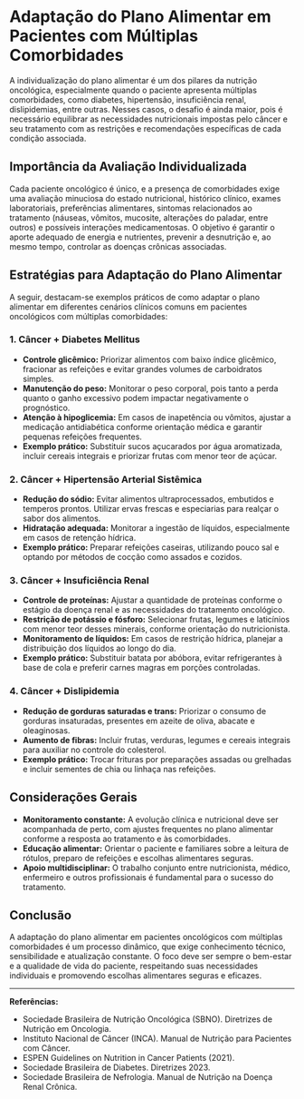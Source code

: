 # Adaptação do Plano Alimentar em Pacientes com Múltiplas Comorbidades

A individualização do plano alimentar é um dos pilares da nutrição oncológica, especialmente quando o paciente apresenta múltiplas comorbidades, como diabetes, hipertensão, insuficiência renal, dislipidemias, entre outras. Nesses casos, o desafio é ainda maior, pois é necessário equilibrar as necessidades nutricionais impostas pelo câncer e seu tratamento com as restrições e recomendações específicas de cada condição associada.

## Importância da Avaliação Individualizada

Cada paciente oncológico é único, e a presença de comorbidades exige uma avaliação minuciosa do estado nutricional, histórico clínico, exames laboratoriais, preferências alimentares, sintomas relacionados ao tratamento (náuseas, vômitos, mucosite, alterações do paladar, entre outros) e possíveis interações medicamentosas. O objetivo é garantir o aporte adequado de energia e nutrientes, prevenir a desnutrição e, ao mesmo tempo, controlar as doenças crônicas associadas.

## Estratégias para Adaptação do Plano Alimentar

A seguir, destacam-se exemplos práticos de como adaptar o plano alimentar em diferentes cenários clínicos comuns em pacientes oncológicos com múltiplas comorbidades:

### 1. Câncer + Diabetes Mellitus

- **Controle glicêmico:** Priorizar alimentos com baixo índice glicêmico, fracionar as refeições e evitar grandes volumes de carboidratos simples.
- **Manutenção do peso:** Monitorar o peso corporal, pois tanto a perda quanto o ganho excessivo podem impactar negativamente o prognóstico.
- **Atenção à hipoglicemia:** Em casos de inapetência ou vômitos, ajustar a medicação antidiabética conforme orientação médica e garantir pequenas refeições frequentes.
- **Exemplo prático:** Substituir sucos açucarados por água aromatizada, incluir cereais integrais e priorizar frutas com menor teor de açúcar.

### 2. Câncer + Hipertensão Arterial Sistêmica

- **Redução do sódio:** Evitar alimentos ultraprocessados, embutidos e temperos prontos. Utilizar ervas frescas e especiarias para realçar o sabor dos alimentos.
- **Hidratação adequada:** Monitorar a ingestão de líquidos, especialmente em casos de retenção hídrica.
- **Exemplo prático:** Preparar refeições caseiras, utilizando pouco sal e optando por métodos de cocção como assados e cozidos.

### 3. Câncer + Insuficiência Renal

- **Controle de proteínas:** Ajustar a quantidade de proteínas conforme o estágio da doença renal e as necessidades do tratamento oncológico.
- **Restrição de potássio e fósforo:** Selecionar frutas, legumes e laticínios com menor teor desses minerais, conforme orientação do nutricionista.
- **Monitoramento de líquidos:** Em casos de restrição hídrica, planejar a distribuição dos líquidos ao longo do dia.
- **Exemplo prático:** Substituir batata por abóbora, evitar refrigerantes à base de cola e preferir carnes magras em porções controladas.

### 4. Câncer + Dislipidemia

- **Redução de gorduras saturadas e trans:** Priorizar o consumo de gorduras insaturadas, presentes em azeite de oliva, abacate e oleaginosas.
- **Aumento de fibras:** Incluir frutas, verduras, legumes e cereais integrais para auxiliar no controle do colesterol.
- **Exemplo prático:** Trocar frituras por preparações assadas ou grelhadas e incluir sementes de chia ou linhaça nas refeições.

## Considerações Gerais

- **Monitoramento constante:** A evolução clínica e nutricional deve ser acompanhada de perto, com ajustes frequentes no plano alimentar conforme a resposta ao tratamento e às comorbidades.
- **Educação alimentar:** Orientar o paciente e familiares sobre a leitura de rótulos, preparo de refeições e escolhas alimentares seguras.
- **Apoio multidisciplinar:** O trabalho conjunto entre nutricionista, médico, enfermeiro e outros profissionais é fundamental para o sucesso do tratamento.

## Conclusão

A adaptação do plano alimentar em pacientes oncológicos com múltiplas comorbidades é um processo dinâmico, que exige conhecimento técnico, sensibilidade e atualização constante. O foco deve ser sempre o bem-estar e a qualidade de vida do paciente, respeitando suas necessidades individuais e promovendo escolhas alimentares seguras e eficazes.

---

**Referências:**

- Sociedade Brasileira de Nutrição Oncológica (SBNO). Diretrizes de Nutrição em Oncologia.  
- Instituto Nacional de Câncer (INCA). Manual de Nutrição para Pacientes com Câncer.  
- ESPEN Guidelines on Nutrition in Cancer Patients (2021).  
- Sociedade Brasileira de Diabetes. Diretrizes 2023.  
- Sociedade Brasileira de Nefrologia. Manual de Nutrição na Doença Renal Crônica.